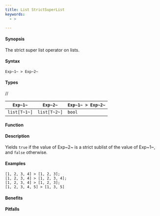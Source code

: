 ```yaml
---
title: List StrictSuperList
keywords:
  - >

---
```


#### Synopsis

The strict super list operator on lists.

#### Syntax

`Exp~1~ > Exp~2~`

#### Types

//

| `Exp~1~`     |  `Exp~2~`     | `Exp~1~ > Exp~2~`  |
| --- | --- | --- |
| `list[T~1~]` |  `list[T~2~]` | `bool`               |


#### Function

#### Description

Yields `true` if the value of Exp~2~ is a strict sublist of the value of Exp~1~,  and `false` otherwise.

#### Examples

```rascal-shell
[1, 2, 3, 4] > [1, 2, 3];
[1, 2, 3, 4] > [1, 2, 3, 4];
[1, 2, 3, 4] > [1, 2, 3];
[1, 2, 3, 4, 5] > [1, 3, 5]
```

#### Benefits

#### Pitfalls

